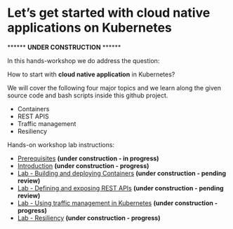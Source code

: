 # Let’s get started with cloud native applications on Kubernetes

****** **UNDER CONSTRUCTION** ******

In this hands-workshop we do address the question: 

How to start with **cloud native application** in Kubernetes?  

We will cover the following four major topics and we learn along the given source code and bash scripts inside this github project.

* Containers 
* REST APIS
* Traffic management 
* Resiliency 
 
Hands-on workshop lab instructions:

* [Prerequisites](00-prerequisites.md) **(under construction - in progress)**
* [Introduction](01-introduction.md) **(under construction - progress)**
* [Lab - Building and deploying Containers](02-container.md) **(under construction - pending review)**
* [Lab - Defining and exposing REST APIs](03-rest-api.md)  **(under construction - pending review)**
* [Lab - Using traffic management in Kubernetes](04-traffic-management.md) **(under construction - progress)**
* [Lab - Resiliency](05-resiliency.md) **(under construction - progress)**





